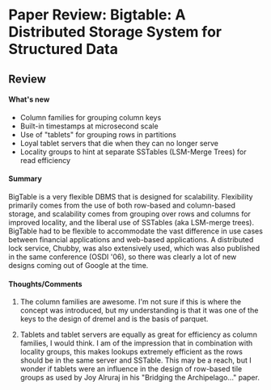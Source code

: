 # Paper Review: Bigtable: A Distributed Storage System for Structured Data

## Review

#### What's new
* Column families for grouping column keys
* Built-in timestamps at microsecond scale
* Use of "tablets" for grouping rows in partitions
* Loyal tablet servers that die when they can no longer serve
* Locality groups to hint at separate SSTables (LSM-Merge Trees) for read efficiency

#### Summary
BigTable is a very flexible DBMS that is designed for scalability. Flexibility primarily comes from the use of both row-based and column-based storage, and scalability comes from grouping over rows and columns for improved locality, and the liberal use of SSTables (aka LSM-merge trees). BigTable had to be flexible to accommodate the vast difference in use cases between financial applications and web-based applications. A distributed lock service, Chubby, was also extensively used, which was also published in the same conference (OSDI '06), so there was clearly a lot of new designs coming out of Google at the time.


#### Thoughts/Comments
1. The column families are awesome. I'm not sure if this is where the concept was introduced,  but my understanding is that it was one of the keys to the design of dremel and is the basis of parquet.

2. Tablets and tablet servers are equally as great for efficiency as column families, I would think. I am of the impression that in combination with locality groups, this makes lookups extremely efficient as the rows should be in the same server and SSTable. This may be a reach, but I wonder if tablets were an influence in the design of row-based tile groups as used by Joy Alruraj in his "Bridging the Archipelago..." paper.
